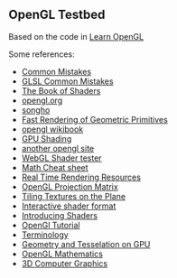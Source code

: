 OpenGL Testbed
-----------------
Based on the code in [Learn OpenGL]

Some references:   
- [Common Mistakes]
- [GLSL Common Mistakes]
- [The Book of Shaders]
- [opengl.org]
- [songho]
- [Fast Rendering of Geometric Primitives]
- [opengl wikibook]
- [GPU Shading]
- [another opengl site]
- [WebGL Shader tester]
- [Math Cheat sheet]
- [Real Time Rendering Resources]
- [OpenGL Projection Matrix]
- [Tiling Textures on the Plane]
- [Interactive shader format]
- [Introducing Shaders]
- [OpenGl Tutorial]
- [Terminology]
- [Geometry and Tesselation on GPU]
- [OpenGL Mathematics]
- [3D Computer Graphics]

[Common Mistakes]:https://www.khronos.org/opengl/wiki/Common_Mistakes
[Learn OpenGL]:https://learnopengl.com
[songho]:http://www.songho.ca/index.html
[Fast Rendering of Geometric Primitives]:https://is.muni.cz/th/y5qan/thesis.pdf
[opengl wikibook]:https://en.wikibooks.org/wiki/OpenGL_Programming
[GPU Shading]:https://www.inf.tu-dresden.de/content/institutes/smt/cg/results/minorthesis/pbrausewetter/files/Beleg.pdf
[opengl.org]:https://www.opengl.org
[another opengl site]:https://open.gl/introduction
[GLSL Common Mistakes]:https://www.khronos.org/opengl/wiki/GLSL_:_common_mistakes
[The Book of Shaders]:https://thebookofshaders.com
[WebGL Shader tester]:https://github.com/patriciogonzalezvivo/glslCanvas
[Math Cheat sheet]:http://antongerdelan.net/teaching/3dprog1/maths_cheat_sheet.pdf
[Real Time Rendering Resources]:http://www.realtimerendering.com/index.html
[OpenGL Projection Matrix]:http://www.songho.ca/opengl/gl_projectionmatrix.html
[Tiling Textures on the Plane]:http://paulbourke.net/geometry/tiling/
[Interactive shader format]:https://www.interactiveshaderformat.com/
[Introducing Shaders]:https://openframeworks.cc/ofBook/chapters/shaders.html
[OpenGl Tutorial]:http://www.opengl-tutorial.org/
[Terminology]:https://cognitivewaves.wordpress.com/opengl-terminology-demystified/
[Geometry and Tesselation on GPU]:https://cgg.mff.cuni.cz/~pepca/lectures/pdf/hw-12-geomtess.en.pdf
[OpenGL Mathematics]:https://glm.g-truc.net/0.9.1/api/a00006.html
[3D Computer Graphics]:https://www.math.ucsd.edu/~sbuss/CourseWeb/Math155A_2019Winter/SecondEdDraft.pdf